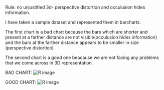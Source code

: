 Rule: no unjustified 3d- perspective distortion and occulusion hides information.

I have taken a sample dataset and represented them in barcharts.

The first chart is a bad chart because the bars which are shorter and present at a farther distance are not visible(occulusion hides information) and the bars at the farther distance appears to be smaller in size (perspective distortion)

The second chart is a good one beacause we are not facing any problems that we come across in 3D representation.

BAD CHART:
![R image](http://s23.postimg.org/zet9wa3cb/image.jpg "R image")

GOOD CHART:
![R image](http://s11.postimg.org/p8gohgjkz/barchart.jpg "R image")